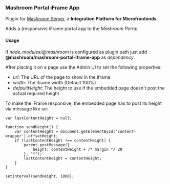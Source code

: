 
### Mashroom Portal iFrame App

Plugin for [Mashroom Server](https://www.mashroom-server.com), a **Integration Platform for Microfrontends**. 

Adds a (responsive) iFrame portal app to the _Mashroom Portal_. 

#### Usage

If *node_modules/@mashroom* is configured as plugin path just add **@mashroom/mashroom-portal-iframe-app** as *dependency*.

After placing it on a page use the Admin UI to set the following properties:

 * _url_: The URL of the page to show in the iframe
 * _width_: The iframe width (Default 100%)
 * _defaultHeight_: The height to use if the embedded page doesn't post the actual required height

To make the iFrame responsive, the embedded page has to post its 
height via message like so:

```
var lastContentHeight = null;

function sendHeight() {
    var contentHeight = document.getElementById('content-wrapper').offsetHeight;
    if (lastContentHeight !== contentHeight) {
        parent.postMessage({
            height: contentHeight + /* margin */ 20
        }, "*");
        lastContentHeight = contentHeight;
    }
}

setInterval(sendHeight, 1000);
```

